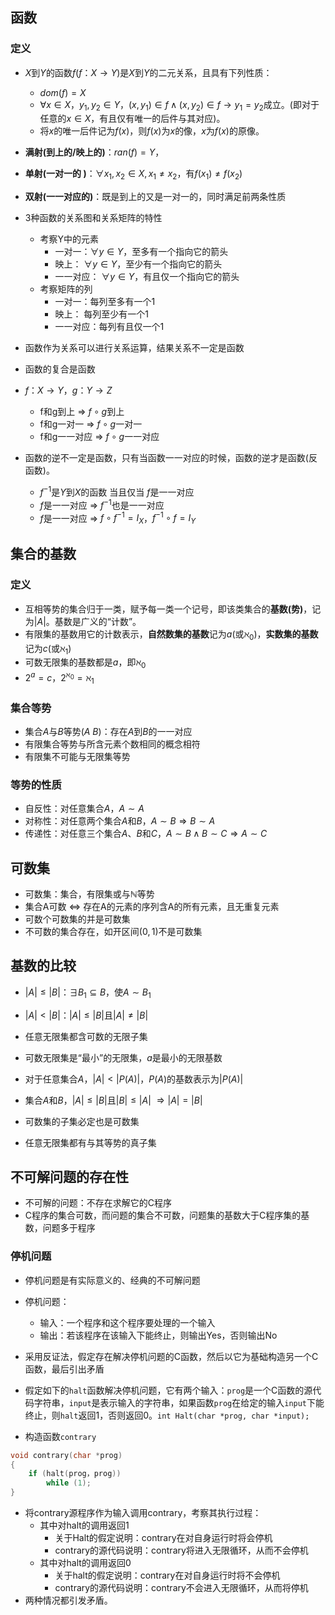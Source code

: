 
## 函数

### 定义

- $X$到$Y$的函数$f(f：X→Y)$是$X$到$Y$的二元关系，且具有下列性质：
	- $dom(f)=X$
	- $∀x∈X，y_1,y_2∈Y，(x,y_1)∈f ∧ (x,y_2)∈f → y_1=y_2$成立。(即对于任意的$x\in X$，有且仅有唯一的后件与其对应)。
	- 将$x$的唯一后件记为$f(x)$，则$f(x)$为$x$的像，$x$为$f(x)$的原像。

- **满射(到上的/映上的)**：$ran(f) = Y$，
- **单射(一对一的 )**：$\forall x_1,x_2\in X,x_1\not = x_2$，有$f(x_1)\not = f(x_2)$
- **双射(一一对应的)**：既是到上的又是一对一的，同时满足前两条性质

- 3种函数的关系图和关系矩阵的特性
	- 考察Y中的元素
		- 一对一：$∀y∈Y$，至多有一个指向它的箭头
		- 映上： $∀y∈Y$，至少有一个指向它的箭头
		- 一一对应： $∀y∈Y$，有且仅一个指向它的箭头
	- 考察矩阵的列
		- 一对一：每列至多有一个1
		- 映上： 每列至少有一个1
		- 一一对应：每列有且仅一个1

- 函数作为关系可以进行关系运算，结果关系不一定是函数
- 函数的复合是函数
- $f：X→Y，g：Y→Z$
	- f和g到上 ⇒ $f∘g$到上
	- f和g一对一 ⇒ $f∘g$一对一
	- f和g一一对应 ⇒ $f∘g$一一对应

- 函数的逆不一定是函数，只有当函数一一对应的时候，函数的逆才是函数(反函数)。
	- $f^{-1}$是$Y$到$X$的函数 当且仅当 $f$是一一对应
	- $f$是一一对应 ⇒ $f^{-1}$也是一一对应
	- $f$是一一对应 ⇒ $f∘f^{-1}=I_X$，$f^{-1}∘f=I_Y$

## 集合的基数

### 定义

- 互相等势的集合归于一类，赋予每一类一个记号，即该类集合的**基数(势)**，记为$|A|$。基数是广义的“计数”。
- 有限集的基数用它的计数表示，**自然数集的基数**记为$a$(或$ℵ_0$)，**实数集的基数**记为$c$(或$ℵ_1$)
- 可数无限集的基数都是$a$，即$\aleph_0$
- $2^a = c$，$2^{\aleph_0} = \aleph_1$

### 集合等势

- 集合$A$与$B$等势($A~B$)：存在$A$到$B$的一一对应
- 有限集合等势与所含元素个数相同的概念相符
- 有限集不可能与无限集等势

### 等势的性质

- 自反性：对任意集合$A$，$A \sim A$
- 对称性：对任意两个集合$A$和$B$，$A\sim B ⇒ B\sim A$
- 传递性：对任意三个集合$A$、$B$和$C$，$A\sim B \wedge B\sim C ⇒ A\sim C$

## 可数集

- 可数集：集合，有限集或与$\mathbb N$等势
- 集合A可数 $\Leftrightarrow$ 存在A的元素的序列含A的所有元素，且无重复元素
- 可数个可数集的并是可数集
- 不可数的集合存在，如开区间$(0,1)$不是可数集

## 基数的比较

- $|A|≤|B|$：$∃B_1⊆B$，使$A\sim B_1$
- $|A|<|B|$：$|A|≤|B|$且$|A|≠|B|$

- 任意无限集都含可数的无限子集
- 可数无限集是“最小”的无限集，$a$是最小的无限基数
- 对于任意集合$A$，$|A|< |P(A)|$，$P(A)$的基数表示为$|P(A)|$
- 集合$A$和$B$，$|A|≤|B|$且$|B|≤|A|$ $⇒ |A|=|B|$
- 可数集的子集必定也是可数集
- 任意无限集都有与其等势的真子集

## 不可解问题的存在性

- 不可解的问题：不存在求解它的C程序
- C程序的集合可数，而问题的集合不可数，问题集的基数大于C程序集的基数，问题多于程序

### 停机问题

- 停机问题是有实际意义的、经典的不可解问题
- 停机问题：
	- 输入：一个程序和这个程序要处理的一个输入
	- 输出：若该程序在该输入下能终止，则输出Yes，否则输出No


- 采用反证法，假定存在解决停机问题的C函数，然后以它为基础构造另一个C函数，最后引出矛盾
- 假定如下的`halt`函数解决停机问题，它有两个输入：`prog`是一个C函数的源代码字符串，`input`是表示输入的字符串，如果函数`prog`在给定的输入`input`下能终止，则`halt`返回1，否则返回0。`int Halt(char *prog, char *input);`
- 构造函数`contrary`
```cpp
void contrary(char *prog)
{
    if (halt(prog，prog))
        while (1);
}
```

- 将contrary源程序作为输入调用contrary，考察其执行过程：
	- 其中对halt的调用返回1
		- 关于Halt的假定说明：contrary在对自身运行时将会停机
		- contrary的源代码说明：contrary将进入无限循环，从而不会停机
	- 其中对halt的调用返回0
		- 关于halt的假定说明：contrary在对自身运行时将不会停机
		- contrary的源代码说明：contrary不会进入无限循环，从而将停机
- 两种情况都引发矛盾。
